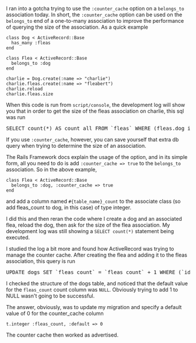<p>I ran into a gotcha trying to use the <code>:counter_cache</code> option on a <code>belongs_to</code> association today. In short, the <code>:counter_cache</code> option can be used on the <code>belongs_to</code> end of a one-to-many association to improve the performance of querying the size of the association. As a quick example</p>&#13;
<pre><code class="ruby">class Dog &lt; ActiveRecord::Base&#13;
  has_many :fleas&#13;
end&#13;
&#13;
class Flea &lt; ActiveRecord::Base&#13;
  belongs_to :dog&#13;
end&#13;
&#13;
charlie = Dog.create(:name =&gt; "charlie")&#13;
charlie.fleas.create(:name =&gt; "fleabert")&#13;
charlie.reload&#13;
charlie.fleas.size&#13;
</code></pre>&#13;
<p>When this code is run from <code>script/console</code>, the development log will show you that in order to get the size of the fleas association on charlie, this sql was run</p>&#13;
<pre class="brush: plain">SELECT count(*) AS count_all FROM `fleas` WHERE (fleas.dog_id = 1)&#13;
</pre>&#13;
<p>If you use <code>:counter_cache</code>, however, you can save yourself that extra db query when trying to determine the size of an association.</p>&#13;
<p>The Rails Framework docs explain the usage of the option, and in its simple form, all you need to do is add <code>:counter_cache =&gt; true</code> to the <code>belongs_to</code> association. So in the above example,</p>&#13;
<pre><code class="ruby">class Flea &lt; ActiveRecord::Base&#13;
  belongs_to :dog, :counter_cache =&gt; true&#13;
end&#13;
</code></pre>&#13;
<p>and add a column named <code>#{table_name}_count</code> to the associate class (so add fleas_count to dog, in this case) of type integer.</p>&#13;
<p>I did this and then reran the code where I create a dog and an associated flea, reload the dog, then ask for the size of the flea association. My development log was still showing a <code>SELECT count(*)</code> statement being executed.</p>&#13;
<p>I studied the log a bit more and found how ActiveRecord was trying to manage the counter cache. After creating the flea and adding it to the fleas association, this query is run</p>&#13;
<pre class="brush: plain">UPDATE dogs SET `fleas_count` = `fleas_count` + 1 WHERE (`id` = 1)&#13;
</pre>&#13;
<p>I checked the structure of the dogs table, and noticed that the default value for the <code>fleas_count</code> count column was <code>NULL</code>. Obviously trying to add 1 to NULL wasn't going to be successful.</p>&#13;
<p>The answer, obviously, was to update my migration and specify a default value of 0 for the counter_cache column</p>&#13;
<pre><code class="ruby">t.integer :fleas_count, :default =&gt; 0&#13;
</code></pre>&#13;
<p>The counter cache then worked as advertised.</p> 
